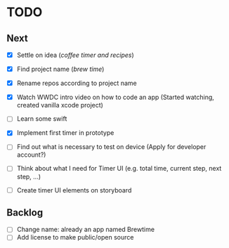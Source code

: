 # TODO

## Next

- [x] Settle on idea (_coffee timer and recipes_)
- [x] Find project name (_brew time_)
- [x] Rename repos according to project name
- [x] Watch WWDC intro video on how to code an app (Started watching, created vanilla xcode project)
- [ ] Learn some swift
- [x] Implement first timer in prototype
- [ ] Find out what is necessary to test on device (Apply for developer account?)
- [ ] Think about what I need for Timer UI (e.g. total time, current step, next step, ...)
- [ ] Create timer UI elements on storyboard


## Backlog

- [ ] Change name: already an app named Brewtime
- [ ] Add license to make public/open source